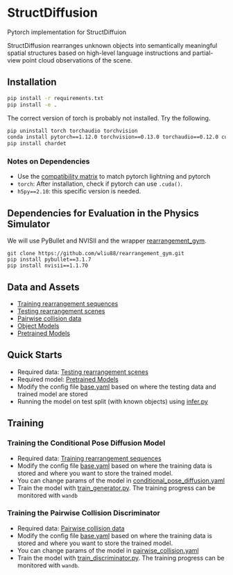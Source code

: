 # StructDiffusion

Pytorch implementation for StructDiffuion

StructDiffusion rearranges unknown objects into semantically meaningful spatial structures based on high-level language instructions and partial-view
point cloud observations of the scene.

## Installation

```bash
pip install -r requirements.txt
pip install -e .
```

The correct version of torch is probably not installed. Try the following.
```bash
pip uninstall torch torchaudio torchvision
conda install pytorch==1.12.0 torchvision==0.13.0 torchaudio==0.12.0 cudatoolkit=11.3 -c pytorch
pip install chardet
```

### Notes on Dependencies
- Use the [compatibility matrix](https://lightning.ai/docs/pytorch/latest/versioning.html#compatibility-matrix) to match pytorch lightning and pytorch
- `torch`: After installation, check if pytorch can use `.cuda()`.
- `h5py==2.10`: this specific version is needed.

## Dependencies for Evaluation in the Physics Simulator
We will use PyBullet and NVISII and the wrapper [rearrangement_gym](https://github.com/wliu88/rearrangement_gym.git).
```
git clone https://github.com/wliu88/rearrangement_gym.git
pip install pybullet==3.1.7
pip install nvisii==1.1.70
```

## Data and Assets
- [Training rearrangement sequences](https://www.dropbox.com/s/v6dx9o7n7xub094/training_data.zip?dl=0)
- [Testing rearrangement scenes](https://www.dropbox.com/s/colp3l5v5tpnnne/testing_data.zip?dl=0)
- [Pairwise collision data](https://www.dropbox.com/s/io1zf0cr7933i8j/pairwise_collision_data.zip?dl=0)
- [Object Models](https://www.dropbox.com/s/3awy4aewf0afslb/models.zip?dl=0)
- [Pretrained Models](https://www.dropbox.com/s/lq8qdtrd7krlcpz/models.zip?dl=0)

[//]: # (- [Legacy Pretrained Models]&#40;https://www.dropbox.com/s/cnv91p05s725lyv/housekeep_custom_handpicked_small.zip?dl=0&#41;)

## Quick Starts
- Required data: [Testing rearrangement scenes](https://www.dropbox.com/s/colp3l5v5tpnnne/testing_data.zip?dl=0)
- Required model: [Pretrained Models](https://www.dropbox.com/s/lq8qdtrd7krlcpz/models.zip?dl=0)
- Modify the config file [base.yaml](configs/base.yaml) based on where the testing data and trained model are stored
- Running the model on test split (with known objects) using [infer.py](scripts/infer.py)

## Training
### Training the Conditional Pose Diffusion Model
- Required data: [Training rearrangement sequences](https://www.dropbox.com/s/v6dx9o7n7xub094/training_data.zip?dl=0)
- Modify the config file [base.yaml](configs/base.yaml) based on where the training data is stored and where you want to store the trained model.
- You can change params of the model in [conditional_pose_diffusion.yaml](configs/conditional_pose_diffusion.yaml)
- Train the model with [train_generator.py](scripts/train_generator.py). The training progress can be monitored with `wandb`

### Training the Pairwise Collision Discriminator
- Required data: [Pairwise collision data](https://www.dropbox.com/s/io1zf0cr7933i8j/pairwise_collision_data.zip?dl=0)
- Modify the config file [base.yaml](configs/base.yaml) based on where the training data is stored and where you want to store the trained model.
- You can change params of the model in [pairwise_collision.yaml](configs/pairwise_collision.yaml)
- Train the model with [train_discriminator.py](scripts/train_discriminator.py). The training progress can be monitored with `wandb`.

[//]: # (### Evaluating on Novel Objects in the Physics Simulator)

[//]: # (- Required data: [Testing rearrangement scenes]&#40;https://www.dropbox.com/s/colp3l5v5tpnnne/testing_data.zip?dl=0&#41;, [Object Models]&#40;https://www.dropbox.com/s/3awy4aewf0afslb/models.zip?dl=0&#41;, [Pretrained Models]&#40;https://www.dropbox.com/s/cnv91p05s725lyv/housekeep_custom_handpicked_small.zip?dl=0&#41; or models you trained)

[//]: # (- Source [rearrangement_gym]&#40;https://github.com/wliu88/rearrangement_gym.git&#41;. For example, ```export PYTHONPATH="/path/to/rearrangement_gym/python:$PYTHONPATH"```.)

[//]: # (- Modify the config file [base.yaml]&#40;configs/physics_eval/dataset_housekeep_custom/base.yaml&#41;)

[//]: # (- To test the diffusion model, use [eval_diffusion_v3_lang.py]&#40;src/StructDiffusion/physics_eval/Feval_diffusion_v3_lang.py&#41; and config files in [diffusion_v3_lang]&#40;configs/physics_eval/dataset_housekeep_custom/diffusion_v3_lang&#41;.)

[//]: # (- To test the diffusion model with the collision model or structure discriminator, use [eval_diffusion_v3_lang_lan_local_shape_param_discriminator_collision_detector.py]&#40;src/StructDiffusion/physics_eval/eval_diffusion_v3_lang_lan_local_shape_param_discriminator_collision_detector.py&#41; and config files in [diffusion_v3_lang_collision]&#40;configs/physics_eval/dataset_housekeep_custom/diffusion_v3_lang_collision&#41; and [diffusion_v3_lang_discriminator]&#40;configs/physics_eval/dataset_housekeep_custom/diffusion_v3_lang_discriminator&#41;)

[//]: # (- For batch testing, [run_tests.sh]&#40;src/StructDiffusion/physics_eval/run_tests.sh&#41; can be helpful.)